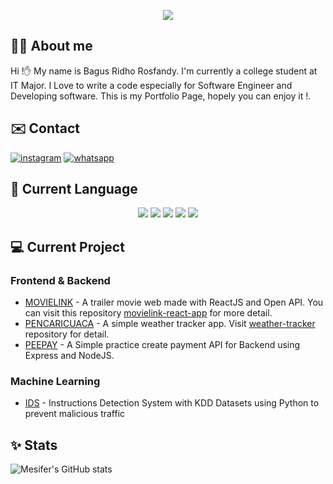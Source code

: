 <p align="center">
   <img src="https://64.media.tumblr.com/5cb4d57cd68b34bcacf5cc3173ec60d2/31457f910df141ee-70/s540x810/e2d12e5a1ee94b8afa27f43913c9b70ffe898c89.gif"/>
</p>

## 👨‍🦰 About me

Hi !✋ My name is Bagus Ridho Rosfandy. I'm currently a college student at IT Major. I Love to write a code especially for Software Engineer and Developing software. This is my Portfolio Page, hopely you can enjoy it !.    

## ✉️ Contact

[![instagram](https://img.shields.io/badge/Instagram-E4405F?style=for-the-badge&logo=instagram&logoColor=white)](https://www.instagram.com/rosfandy_)
[![whatsapp](https://img.shields.io/badge/Whatsapp-E4405F?style=for-the-badge&logo=whatsapp&logoColor=white)](https://api.whatsapp.com/send/?phone=%2B6285963951096&text&type=phone_number&app_absent=0)

## 🔣 Current Language 

<p align="center">
    <img src="https://img.icons8.com/stickers/50/000000/python.png"/>
    <img src="https://img.icons8.com/color/50/000000/c-plus-plus-logo.png"/>
    <img src="https://img.icons8.com/color/50/000000/c-programming.png"/>
    <img src="https://img.icons8.com/color/50/00000/javascript--v2.png"/>
    <img src="https://img.icons8.com/dusk/50/php-logo.png"/>
</p>

## 💻 Current Project
### Frontend & Backend 
- [MOVIELINK](https://movielink.netlify.app/) - A trailer movie web made with ReactJS and Open API. You can visit this repository [movielink-react-app](https://github.com/mesifer/movielink-react-app) for more detail.
- [PENCARICUACA](https://pencari-cuaca.netlify.app/) - A simple weather tracker app. Visit [weather-tracker](https://github.com/rosfandy/weatherTracker) repository for detail.
- [PEEPAY](https://github.com/rosfandy/peepay-ewallet) - A Simple practice create payment API for Backend using Express and NodeJS.

### Machine Learning
- [IDS](https://github.com/rosfandy/Three-Based-Intrution-Detection-System-with-KDD-Dataset) - Instructions Detection System with KDD Datasets using Python to prevent malicious traffic

## ✨ Stats
![Mesifer's GitHub stats](https://github-readme-stats.vercel.app/api?username=mesifer&show_icons=true&theme=algolia)



